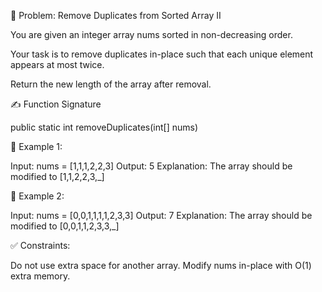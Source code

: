 🧠 Problem: Remove Duplicates from Sorted Array II

You are given an integer array nums sorted in non-decreasing order.

Your task is to remove duplicates in-place such that each unique element appears at most twice.

Return the new length of the array after removal.

✍️ Function Signature

public static int removeDuplicates(int[] nums)

🧪 Example 1:

Input:  nums = [1,1,1,2,2,3]
Output: 5
Explanation: The array should be modified to [1,1,2,2,3,_]

🧪 Example 2:

Input:  nums = [0,0,1,1,1,1,2,3,3]
Output: 7
Explanation: The array should be modified to [0,0,1,1,2,3,3,_]

✅ Constraints:

Do not use extra space for another array.
Modify nums in-place with O(1) extra memory.

